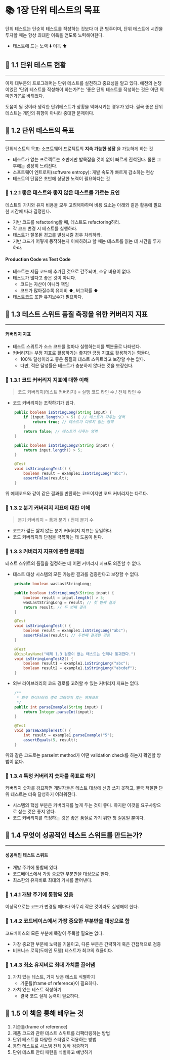 # 📚 1장 단위 테스트의 목표

단위 테스트는 단순히 테스트를 작성하는 것보다 더 큰 범주이며, 단위 테스트에 시간을 투자할 때는 항상 최대한 이득을 얻도록 노력해야한다.

- 테스트에 드는 노력 ⬇️ 이득 ⬆️

## 📖 1.1 단위 테스트 현황

___
이제 대부분의 프로그래머는 단위 테스트를 실천하고 중요성을 알고 있다.
예전의 논쟁이었던 '단위 테스트를 작성해야 하는가?'는 '좋은 단위 테스트를 작성하는 것은 어떤 의미인가?'로 바뀌었다.

도움이 될 것이라 생각한 단위테스트가 상황을 악화시키는 경우가 있다. 결국 좋은 단위테스트는 개인의 취향이 아니라 중대한 문제이다.

## 📖 1.2 단위 테스트의 목표

___
단위테스트의 목표: 소프트웨어 프로젝트의 __지속 가능한 성장__ 을 가능하게 하는 것

- 테스트가 없는 프로젝트는 초반에만 발목잡을 것이 없어 빠르게 진척된다. 물론 그 후에는 굉장히 느려진다.
- 소프트웨어 엔트로피(software entropy): 개발 속도가 빠르게 감소하는 현상
- 테스트의 단점은 초반에 상당한 노력이 필요하다는 것

### 🔖 1.2.1 좋은 테스트와 좋지 않은 테스트를 가르는 요인

테스트의 가치와 유지 비용을 모두 고려해야하며 비용 요소는 아래와 같은 활동에 필요한 시간에 따라 결정한다.

- 기반 코드를 refactoring할 때, 테스트도 refactoring하라.
- 각 코드 변경 시 테스트를 실행하라.
- 테스트가 잘못된 경고를 발생시킬 경우 처리하라.
- 기반 코드가 어떻게 동작하는지 이해하려고 할 때는 테스트를 읽는 데 시간을 투자하라.

#### Production Code vs Test Code

- 테스트는 제품 코드에 추가된 것으로 간주되며, 소유 비용이 없다.
- 테스트가 많다고 좋은 것이 아니다.
  - 코드는 자산이 아니라 책임
  - 코드가 많아질수록 유지비 ⬆️, 버그확률 ⬆️
- 테스트코드 또한 유지보수가 필요하다.

## 📖 1.3 테스트 스위트 품질 측정을 위한 커버리지 지표

___

#### 커버리지 지표

- 테스트 스위트가 소스 코드를 얼마나 실행하는지를 백분율로 나타낸다.
- 커버리지는 부정 지표로 활용하기는 좋지만 긍정 지표로 활용하기는 힘들다.
  - 100% 달성이라고 좋은 품질의 테스트 스위트라고 보장할 수는 없다.
  - 다만, 적은 달성률은 테스트가 충분하지 않다는 것을 보장한다.

### 🔖 1.3.1 코드 커버리지 지표에 대한 이해
>
> 코드 커버리지(테스트 커버리지) = 실행 코드 라인 수 / 전체 라인 수

- 코드 커버리지는 조작하기가 쉽다.

```java
    public boolean isStringLong(String input) {
        if (input.length() > 5) { // 테스트가 다루는 영역
            return true; // 테스트가 다루지 않는 영역
        }
        return false; // 테스트가 다루는 영역
    }
```

```java
    public boolean isStringLong2(String input) {
        return input.length() > 5;
    }
```

```java
    @Test
    void isStringLongTest() {
        boolean result = example1.isStringLong("abc");
        assertFalse(result);
    }
```

위 예제코드와 같이 같은 결과를 반환하는 코드이지만 코드 커버리지는 다르다.

### 🔖 1.3.2 분기 커버리지 지표에 대한 이해
>
> 분기 커버리지 = 통과 분기 / 전체 분기 수

- 코드가 짧든 짧지 않든 분기 커버리지 지표는 동일하다.
- 코드 커버리지의 단점을 극복하는 데 도움이 된다.

### 🔖 1.3.3 커버리지 지표에 관한 문제점

테스트 스위트의 품질을 결정하는 데 어떤 커버리지 지표도 의존할 수 없다.

- 테스트 대상 시스템의 모든 가능한 결과를 검증한다고 보장할 수 없다.

```java
    private boolean wasLastStringLong;

    public boolean isStringLong3(String input) {
        boolean result = input.length() > 5;
        wasLastStringLong = result; // 첫 번째 결과
        return result; // 두 번째 결과
    }

    @Test
    void isStringLongTest() {
        boolean result = example1.isStringLong("abc");
        assertFalse(result); // 두번째 결과만 검증
    }

    @Test
    @DisplayName("예제 1.3 검증이 없는 테스트는 언제나 통과한다.")
    void isStringLongTest2() {
        boolean result1 = example1.isStringLong("abc");
        boolean result2 = example1.isStringLong("abcdef");
    }
```

- 외부 라이브러리의 코드 경로를 고려할 수 있는 커버리지 지표는 없다.

```java
    /**
     * 외부 라이브러리 경로 고려하지 않는 예제코드
     */
    public int parseExample(String input) {
        return Integer.parseInt(input);
    }

    @Test
    void parseExampleTest() {
        int result = example1.parseExample("5");
        assertEquals(5, result);
    }
```

위와 같은 코드로는 parseInt method가 어떤 validation check를 하는지 확인할 방법이 없다.

### 🔖 1.3.4 특정 커버리지 숫자를 목표로 하기

커버리지 숫자를 강요하면 개발자들은 테스트 대상에 신경 쓰지 못하고, 결국 적절한 단위 테스트는 더욱 달성하기 어려워진다.

- 시스템의 핵심 부분은 커버리지를 높게 두는 것이 좋다. 하지만 이것을 요구사항으로 삼는 것은 좋지 않다.
- 코드 커버리지를 측정하는 것은 좋은 품질로 가기 위한 첫 걸음일 뿐이다.

## 📖 1.4 무엇이 성공적인 테스트 스위트를 만드는가?

___

#### 성공적인 테스트 스위트

- 개발 주기에 통합돼 있다.
- 코드베이스에서 가장 중요한 부분만을 대상으로 한다.
- 최소한의 유지비로 최대의 가치를 끌어낸다.

### 🔖 1.4.1 개발 주기에 통합돼 있음

이상적으로는 코드가 변경될 때마다 아무리 작은 것이라도 실행해야 한다.

### 🔖 1.4.2 코드베이스에서 가장 중요한 부분만을 대상으로 함

코드베이스의 모든 부분에 똑같이 주목할 필요는 없다.

- 가장 중요한 부분에 노력을 기울이고, 다른 부분은 간략하게 혹은 간접적으로 검증
- 비즈니스 로직(도메인 모델) 테스트가 최고의 효율이다.

### 🔖 1.4.3 최소 유지비로 최대 가치를 끌어냄

1. 가치 있는 테스트, 가치 낮은 테스트 식별하기
    - 기준틀(frame of reference)이 필요하다.
2. 가치 있는 테스트 작성하기
    - 결국 코드 설계 능력이 필요하다.

## 📖 1.5 이 책을 통해 배우는 것

1. 기준틀(frame of reference)
2. 제품 코드와 관련 테스트 스위트를 리팩터링하는 방법
3. 단위 테스트를 다양한 스타일로 적용하는 방법
4. 통합 테스트로 시스템 전체 동작 검증하기
5. 단위 테스트 안티 패턴을 식별하고 예방하기
